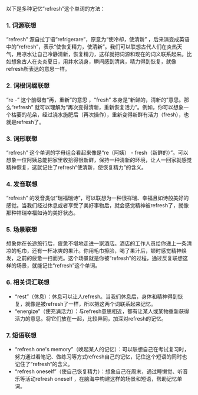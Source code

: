 以下是多种记忆“refresh”这个单词的方法：

### 1. 词源联想
“refresh” 源自拉丁语“refrigerare”，原意为“使冷却，使清新” ，后来演变成英语中的“refresh”，表示“使恢复精力，使清新”。我们可以联想古代人们在炎热天气，用凉水让自己冷静清新，恢复精力，这样就把词源和现在的词义联系起来。比如想象古人在炎炎夏日，用井水浇身，瞬间感到清爽，精力得到恢复，就像refresh所表达的意思一样。

### 2. 词根词缀联想
“re -” 这个前缀有“再，重新”的意思 ，“fresh” 本身是“新鲜的，清新的”意思。那么“refresh” 就可以理解为“再次变得清新，重新恢复活力”。例如，你可以想象一个枯萎的花朵，经过浇水施肥后（再次操作），重新变得新鲜有活力（fresh），也就是refresh了。

### 3. 词形联想
“refresh” 这个单词的字母组合看起来像是“re（阿姨） - fresh（新鲜的）”。可以想象一位阿姨总能把家里收拾得很新鲜，保持一种清新的环境，让人一回家就感觉精神恢复，这就记住了refresh“使清新，使恢复精力”的含义。

### 4. 发音联想
“refresh” 的发音类似“瑞福瑞诗”，可以联想为一种很祥瑞、幸福且如诗般美好的感觉。当我们经过休息或者享受了美好事物后，就会感觉精神被refresh了，就像那种祥瑞幸福如诗的美好状态。

### 5. 场景联想
想象你在长途旅行后，疲惫不堪地走进一家酒店。酒店的工作人员给你递上一条清凉的毛巾，还有一杯冰爽的果汁。你用毛巾擦脸，喝了果汁后，顿时感觉精神焕发，之前的疲惫一扫而光。这个场景就是你被“refresh”的过程，通过反复联想这样的场景，就能记住“refresh”这个单词。

### 6. 相关词汇联想
 - “rest”（休息）：休息可以让人refresh。当我们休息后，身体和精神得到恢复，就像是被refresh了一样，所以把这两个词联系起来记忆。
 - “energize”（使充满活力）：与refresh意思相近，都有让某人或某物重新获得活力的意思。将它们放在一起，比较异同，加深对refresh的记忆。

### 7. 短语联想
 - “refresh one's memory”（唤起某人的记忆）：可以联想自己在考试复习时，努力通过看笔记、做练习等方式refresh自己的记忆，记住这个短语的同时也记住了“refresh”的含义。
 - “refresh oneself”（使自己恢复精力）：想象自己在周末，通过睡懒觉、听音乐等活动refresh oneself ，在脑海中构建这样的场景和短语，帮助记忆单词。 